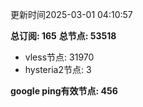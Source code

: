 更新时间2025-03-01 04:10:57

**总订阅: 165**
**总节点: 53518**
- vless节点: 31970
- hysteria2节点: 3

**google ping有效节点: 456**
